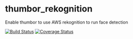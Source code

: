# thumbor_rekognition
Enable thumbor to use AWS rekognition to run face detection

[![Build Status](https://travis-ci.org/yu-liang-kono/thumbor_rekognition.svg?branch=master)](https://travis-ci.org/yu-liang-kono/thumbor_rekognition)
[![Coverage Status](https://coveralls.io/repos/github/yu-liang-kono/thumbor_rekognition/badge.svg?branch=master)](https://coveralls.io/github/yu-liang-kono/thumbor_rekognition?branch=master)
